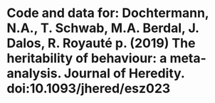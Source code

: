 # Code and data for: Dochtermann, N.A., T. Schwab, M.A. Berdal, J. Dalos, R. Royauté p. (2019) The heritability of behaviour: a meta-analysis. Journal of Heredity. doi:10.1093/jhered/esz023   
